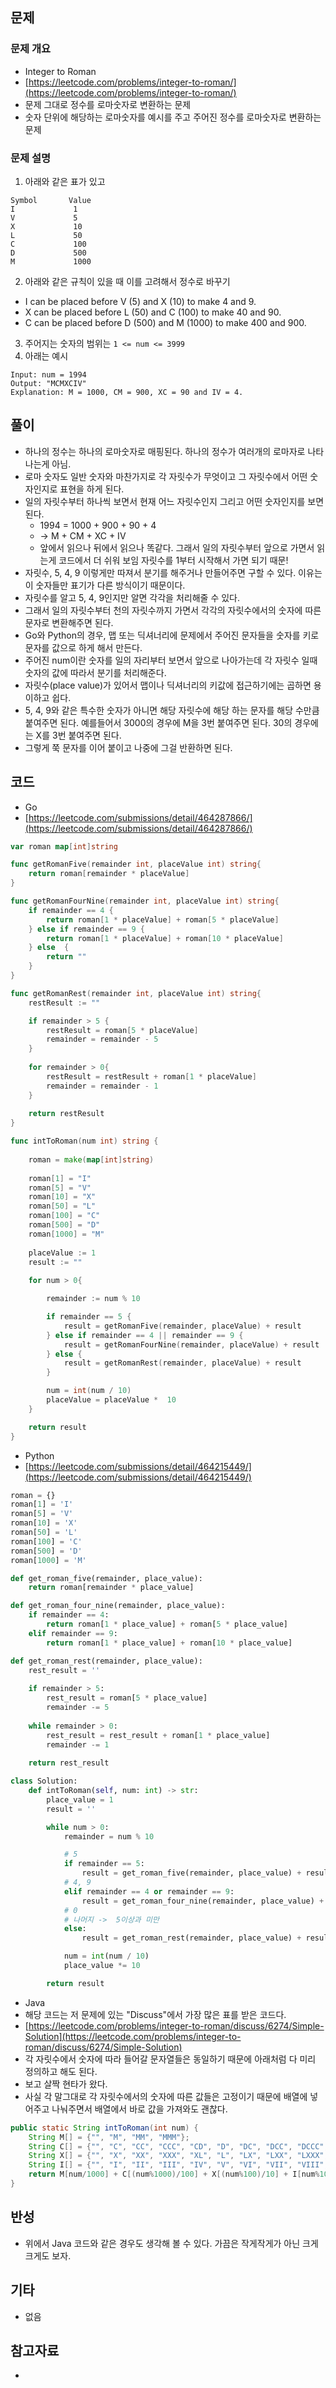 ## 문제

### 문제 개요
- Integer to Roman
- [https://leetcode.com/problems/integer-to-roman/](https://leetcode.com/problems/integer-to-roman/)
- 문제 그대로 정수를 로마숫자로 변환하는 문제
- 숫자 단위에 해당하는 로마숫자를 예시를 주고 주어진 정수를 로마숫자로 변환하는 문제

### 문제 설명
1. 아래와 같은 표가 있고
```
Symbol       Value
I             1
V             5
X             10
L             50
C             100
D             500
M             1000
```
2. 아래와 같은 규칙이 있을 때 이를 고려해서 정수로 바꾸기
- I can be placed before V (5) and X (10) to make 4 and 9. 
- X can be placed before L (50) and C (100) to make 40 and 90.
- C can be placed before D (500) and M (1000) to make 400 and 900.
3. 주어지는 숫자의 범위는 ```1 <= num <= 3999```
4. 아래는 예시
```
Input: num = 1994
Output: "MCMXCIV"
Explanation: M = 1000, CM = 900, XC = 90 and IV = 4.
```

## 풀이

- 하나의 정수는 하나의 로마숫자로 매핑된다. 하나의 정수가 여러개의 로마자로 나타나는게 아님.
- 로마 숫자도 일반 숫자와 마찬가지로 각 자릿수가 무엇이고 그 자릿수에서 어떤 숫자인지로 표현을 하게 된다.
- 일의 자릿수부터 하나씩 보면서 현재 어느 자릿수인지 그리고 어떤 숫자인지를 보면된다.
    - 1994 = 1000 + 900 + 90 + 4
    - -> M + CM + XC + IV
    - 앞에서 읽으나 뒤에서 읽으나 똑같다. 그래서 일의 자릿수부터 앞으로 가면서 읽는게 코드에서 더 쉬워 보임 자릿수를 1부터 시작해서 가면 되기 때문!
- 자릿수, 5, 4, 9 이렇게만 따져서 분기를 해주거나 만들어주면 구할 수 있다. 이유는 이 숫자들만 표기가 다른 방식이기 때문이다.
- 자릿수를 알고 5, 4, 9인지만 알면 각각을 처리해줄 수 있다.
- 그래서 일의 자릿수부터 천의 자릿수까지 가면서 각각의 자릿수에서의 숫자에 따른 문자로 변환해주면 된다.
- Go와 Python의 경우, 맵 또는 딕셔너리에 문제에서 주어진 문자들을 숫자를 키로 문자를 값으로 하게 해서 만든다.
- 주어진 num이란 숫자를 일의 자리부터 보면서 앞으로 나아가는데 각 자릿수 일때 숫자의 값에 따라서 분기를 처리해준다.
- 자릿수(place value)가 있어서 맵이나 딕셔너리의 키값에 접근하기에는 곱하면 용이하고 쉽다.
- 5, 4, 9와 같은 특수한 숫자가 아니면 해당 자릿수에 해당 하는 문자를 해당 수만큼 붙여주면 된다. 예를들어서 3000의 경우에 M을 3번 붙여주면 된다. 30의 경우에는 X를 3번 붙여주면 된다.
- 그렇게 쭉 문자를 이어 붙이고 나중에 그걸 반환하면 된다.

## 코드

- Go
- [https://leetcode.com/submissions/detail/464287866/](https://leetcode.com/submissions/detail/464287866/)

```go
var roman map[int]string

func getRomanFive(remainder int, placeValue int) string{
    return roman[remainder * placeValue]
}

func getRomanFourNine(remainder int, placeValue int) string{
    if remainder == 4 {
        return roman[1 * placeValue] + roman[5 * placeValue]
    } else if remainder == 9 {
        return roman[1 * placeValue] + roman[10 * placeValue]
    } else  {
        return ""
    }
}

func getRomanRest(remainder int, placeValue int) string{
    restResult := ""

    if remainder > 5 {
        restResult = roman[5 * placeValue]
        remainder = remainder - 5
    }
    
    for remainder > 0{
        restResult = restResult + roman[1 * placeValue]
        remainder = remainder - 1
    }
    
    return restResult
}

func intToRoman(num int) string {
    
    roman = make(map[int]string)
    
    roman[1] = "I"
    roman[5] = "V"
    roman[10] = "X"
    roman[50] = "L"
    roman[100] = "C"
    roman[500] = "D"
    roman[1000] = "M"
    
    placeValue := 1
    result := ""
    
    for num > 0{

        remainder := num % 10

        if remainder == 5 {
            result = getRomanFive(remainder, placeValue) + result
        } else if remainder == 4 || remainder == 9 {
            result = getRomanFourNine(remainder, placeValue) + result
        } else {
            result = getRomanRest(remainder, placeValue) + result
        }

        num = int(num / 10)
        placeValue = placeValue *  10
    }

    return result
}
```

- Python
- [https://leetcode.com/submissions/detail/464215449/](https://leetcode.com/submissions/detail/464215449/)

```python
roman = {}
roman[1] = 'I'
roman[5] = 'V'
roman[10] = 'X'
roman[50] = 'L'
roman[100] = 'C'
roman[500] = 'D'
roman[1000] = 'M'

def get_roman_five(remainder, place_value):
    return roman[remainder * place_value]

def get_roman_four_nine(remainder, place_value):
    if remainder == 4:
        return roman[1 * place_value] + roman[5 * place_value]
    elif remainder == 9:
        return roman[1 * place_value] + roman[10 * place_value]

def get_roman_rest(remainder, place_value):
    rest_result = ''
    
    if remainder > 5:
        rest_result = roman[5 * place_value]
        remainder -= 5
    
    while remainder > 0:
        rest_result = rest_result + roman[1 * place_value]
        remainder -= 1
    
    return rest_result

class Solution:
    def intToRoman(self, num: int) -> str:
        place_value = 1
        result = ''

        while num > 0:
            remainder = num % 10 

            # 5
            if remainder == 5:
                result = get_roman_five(remainder, place_value) + result
            # 4, 9
            elif remainder == 4 or remainder == 9:
                result = get_roman_four_nine(remainder, place_value) + result
            # 0
            # 나머지 ->  5이상과 미만
            else:
                result = get_roman_rest(remainder, place_value) + result

            num = int(num / 10)
            place_value *= 10

        return result
```

- Java
- 해당 코드는 저 문제에 있는 "Discuss"에서 가장 많은 표를 받은 코드다.
- [https://leetcode.com/problems/integer-to-roman/discuss/6274/Simple-Solution](https://leetcode.com/problems/integer-to-roman/discuss/6274/Simple-Solution)
- 각 자릿수에서 숫자에 따라 들어갈 문자열들은 동일하기 때문에 아래처럼 다 미리 정의하고 해도 된다.
- 보고 살짝 현타가 왔다.
- 사실 각 말그대로 각 자릿수에서의 숫자에 따른 값들은 고정이기 때문에 배열에 넣어주고 나눠주면서 배열에서 바로 값을 가져와도 괜찮다.

```java
public static String intToRoman(int num) {
    String M[] = {"", "M", "MM", "MMM"};
    String C[] = {"", "C", "CC", "CCC", "CD", "D", "DC", "DCC", "DCCC", "CM"};
    String X[] = {"", "X", "XX", "XXX", "XL", "L", "LX", "LXX", "LXXX", "XC"};
    String I[] = {"", "I", "II", "III", "IV", "V", "VI", "VII", "VIII", "IX"};
    return M[num/1000] + C[(num%1000)/100] + X[(num%100)/10] + I[num%10];
}
```

## 반성

- 위에서 Java 코드와 같은 경우도 생각해 볼 수 있다. 가끔은 작게작게가 아닌 크게크게도 보자.

## 기타

- 없음

## 참고자료

- 
